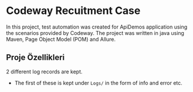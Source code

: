 # Codeway Recuitment Case

In this project, test automation was created for ApiDemos application using the scenarios provided by Codeway. The project was written in java using Maven, Page Object Model (POM) and Allure.


## Proje Özellikleri

2 different log records are kept.

* The first of these is kept under `Logs/` in the form of info and error etc.
